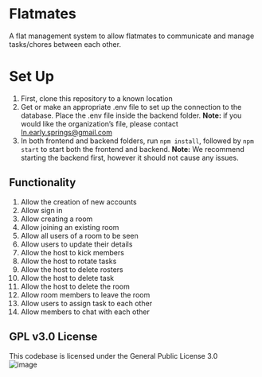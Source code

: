 # Flatmates

A flat management system to allow flatmates to communicate and manage tasks/chores between each other.

# Set Up

1. First, clone this repository to a known location
2. Get or make an appropriate .env file to set up the connection to the database. Place the .env file inside the backend folder.
   <b>Note:</b> if you would like the organization’s file, please contact [In.early.springs@gmail.com](In.early.springs@gmail.com)
3. In both frontend and backend folders, run `npm install`, followed by `npm start` to start both the frontend and backend.
   <b>Note:</b> We recommend starting the backend first, however it should not cause any issues.

## Functionality

1. Allow the creation of new accounts
2. Allow sign in
3. Allow creating a room
4. Allow joining an existing room
5. Allow all users of a room to be seen
6. Allow users to update their details
7. Allow the host to kick members
8. Allow the host to rotate tasks
9. Allow the host to delete rosters
10. Allow the host to delete task
11. Allow the host to delete the room
12. Allow room members to leave the room
13. Allow users to assign task to each other
14. Allow members to chat with each other

## GPL v3.0 License

This codebase is licensed under the General Public License 3.0  
![image](https://user-images.githubusercontent.com/51986824/112704167-77579d00-8efe-11eb-8874-8736ac7146f9.png)
